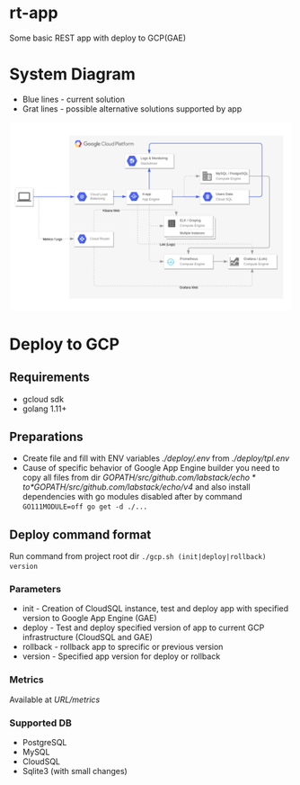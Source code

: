 # rt-app
Some basic REST app with deploy to GCP(GAE)

# System Diagram

* Blue lines - current solution 
* Grat lines - possible alternative solutions supported by app

![alt text](https://github.com/artemantipov/rt-app/blob/master/diagram.png)

# Deploy to GCP

## Requirements
* gcloud sdk 
* golang 1.11+

## Preparations
* Create file and fill with ENV variables *./deploy/.env* from *./deploy/tpl.env*
* Cause of specific behavior of Google App Engine builder you need to copy all files from dir *$GOPATH/src/github.com/labstack/echo* to *$GOPATH/src/github.com/labstack/echo/v4* and also install dependencies with go modules disabled after by command `GO111MODULE=off go get -d ./...` 


## Deploy command format
Run command from project root dir `./gcp.sh (init|deploy|rollback) version`

### Parameters
* init - Creation of CloudSQL instance, test and deploy app with specified version to Google App Engine (GAE)
* deploy - Test and deploy specified version of app to current GCP infrastructure (CloudSQL and GAE)
* rollback - rollback app to sprecific or previous version
* version - Specified app version for deploy or rollback

### Metrics
Available at *URL/metrics*

### Supported DB
* PostgreSQL
* MySQL
* CloudSQL
* Sqlite3 (with small changes)